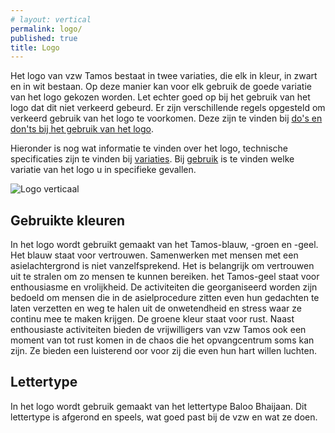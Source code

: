 ```yaml
---
# layout: vertical
permalink: logo/
published: true
title: Logo
---
```


Het logo van vzw Tamos bestaat in twee variaties, die elk in kleur, in zwart en in wit bestaan. Op deze manier kan voor elk gebruik de goede variatie van het logo gekozen worden. Let echter goed op bij het gebruik van het logo dat dit niet verkeerd gebeurd. Er zijn verschillende regels opgesteld om verkeerd gebruik van het logo te voorkomen. Deze zijn te vinden bij <a href="{{ '/logo/dosdonts.html' | relative_url }}">do's en don'ts bij het gebruik van het logo</a>.

Hieronder is nog wat informatie te vinden over het logo, technische specificaties zijn te vinden bij <a href="{{'/logo/variaties.html' | relative_url }}"> variaties</a>. Bij <a href="{{'/logo/gebruik.html' | relative_url }}"> gebruik</a> is te vinden welke variatie van het logo u in specifieke gevallen. 

<img src="{{ '/images/logo.png' | relative_url }}" alt="Logo verticaal" class="w-50">

## Gebruikte kleuren
In het logo wordt gebruikt gemaakt van het Tamos-blauw, -groen en -geel. Het blauw staat voor vertrouwen. Samenwerken met mensen met een asielachtergrond is niet vanzelfsprekend. Het is belangrijk om vertrouwen uit te stralen om zo mensen te kunnen bereiken. het Tamos-geel staat voor enthousiasme en vrolijkheid. De activiteiten die georganiseerd worden zijn bedoeld om mensen die in de asielprocedure zitten even hun gedachten te laten verzetten en weg te halen uit de onwetendheid en stress waar ze continu mee te maken krijgen. De groene kleur staat voor rust. Naast enthousiaste activiteiten bieden de vrijwilligers van vzw Tamos ook een moment van tot rust komen in de chaos die het opvangcentrum soms kan zijn. Ze bieden een luisterend oor voor zij die even hun hart willen luchten. 

## Lettertype

In het logo wordt gebruik gemaakt van het lettertype Baloo Bhaijaan. Dit lettertype is afgerond en speels, wat goed past bij de vzw en wat ze doen.